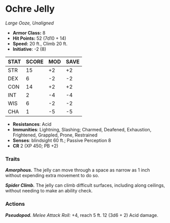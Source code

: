 # Ochre Jelly

*Large Ooze, Unaligned*

- **Armor Class:** 8
- **Hit Points:** 52 (7d10 + 14)
- **Speed:** 20 ft., Climb 20 ft.
- **Initiative**: -2 (8)

|STAT|SCORE|MOD|SAVE|
| --- | --- | --- | ---- |
| STR | 15 | +2 | +2 |
| DEX | 6 | -2 | -2 |
| CON | 14 | +2 | +2 |
| INT | 2 | -4 | -4 |
| WIS | 6 | -2 | -2 |
| CHA | 1 | -5 | -5 |

- **Resistances**: Acid
- **Immunities**: Lightning, Slashing; Charmed, Deafened, Exhaustion, Frightened, Grappled, Prone, Restrained
- **Senses**: blindsight 60 ft.; Passive Perception 8
- **CR** 2 (XP 450; PB +2)

### Traits

***Amorphous.*** The jelly can move through a space as narrow as 1 inch without expending extra movement to do so.

***Spider Climb.*** The jelly can climb difficult surfaces, including along ceilings, without needing to make an ability check.


### Actions

***Pseudopod.*** *Melee Attack Roll:* +4, reach 5 ft. 12 (3d6 + 2) Acid damage.
